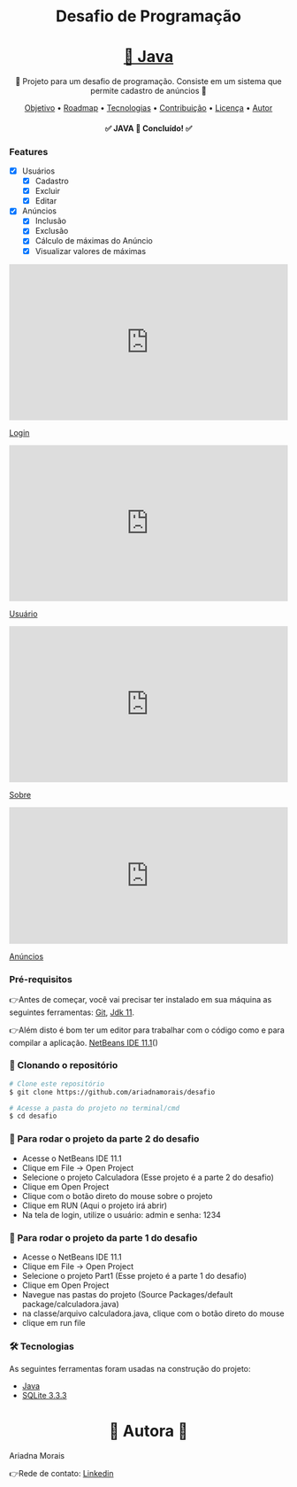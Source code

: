 <h1 align="center">Desafio de Programação</h1>
<h1 align="center">
    <a href="https://docs.oracle.com/en/java/javase/11/">🔗 Java</a>
</h1>
<p align="center">🚀 Projeto para um desafio de programação. Consiste em um sistema que permite cadastro de anúncios  🚀</p>
<p align="center">
 <a href="#objetivo">Objetivo</a> •
 <a href="#roadmap">Roadmap</a> • 
 <a href="#tecnologias">Tecnologias</a> • 
 <a href="#contribuicao">Contribuição</a> • 
 <a href="#licenc-a">Licença</a> • 
 <a href="#autor">Autor</a>
</p>

<h4 align="center"> 
	✅  JAVA 🚀 Concluído!  ✅
</h4>

### Features

- [x] Usuários
    -[x] Cadastro
    -[x] Excluir
    -[x] Editar
- [x] Anúncios
    - [x] Inclusão
    - [x] Exclusão
    - [x] Cálculo de máximas do Anúncio
    - [x] Visualizar valores de máximas

<div style="width:100%;height:0;padding-bottom:56%;position:relative;"><iframe src="https://giphy.com/embed/dAq7mpXtOczGCBAXlh" width="100%" height="100%" style="position:absolute" frameBorder="0" class="giphy-embed" allowFullScreen></iframe></div><p><a href="https://giphy.com/gifs/dAq7mpXtOczGCBAXlh">Login</a></p>
<div style="width:100%;height:0;padding-bottom:56%;position:relative;"><iframe src="https://giphy.com/embed/IeXg6rTXMvBy4RJAQh" width="100%" height="100%" style="position:absolute" frameBorder="0" class="giphy-embed" allowFullScreen></iframe></div><p><a href="https://giphy.com/gifs/IeXg6rTXMvBy4RJAQh">Usuário</a></p>
<div style="width:100%;height:0;padding-bottom:56%;position:relative;"><iframe src="https://giphy.com/embed/IeXg6rTXMvBy4RJAQh" width="100%" height="100%" style="position:absolute" frameBorder="0" class="giphy-embed" allowFullScreen></iframe></div><p><a href="https://giphy.com/gifs/IeXg6rTXMvBy4RJAQh">Sobre</a></p>
<div style="width:100%;height:0;padding-bottom:49%;position:relative;"><iframe src="https://giphy.com/embed/Vjgoj8iUljc3XBoyHt" width="100%" height="100%" style="position:absolute" frameBorder="0" class="giphy-embed" allowFullScreen></iframe></div><p><a href="https://giphy.com/gifs/Vjgoj8iUljc3XBoyHt">Anúncios</a></p>

### Pré-requisitos

👉Antes de começar, você vai precisar ter instalado em sua máquina as seguintes ferramentas:
[Git](https://git-scm.com), [Jdk 11](https://www.oracle.com/br/java/technologies/javase-jdk11-downloads.html).

👉Além disto é bom ter um editor para trabalhar com o código como e para compilar a aplicação.
[NetBeans IDE 11.1](https://netbeans.apache.org/download/nb111/nb111.html)()


### 🎲 Clonando o repositório

```bash
# Clone este repositório
$ git clone https://github.com/ariadnamorais/desafio

# Acesse a pasta do projeto no terminal/cmd
$ cd desafio

```
### 🎲 Para rodar o projeto da parte 2 do desafio
- Acesse o NetBeans IDE 11.1
- Clique em File -> Open Project
- Selecione o projeto Calculadora (Esse projeto é a parte 2 do desafio)
- Clique em Open Project
- Clique com o botão direto do mouse sobre o projeto
- Clique em RUN (Aqui o projeto irá abrir)
- Na tela de login, utilize o usuário: admin e senha: 1234

### 🎲 Para rodar o projeto da parte 1 do desafio
- Acesse o NetBeans IDE 11.1
- Clique em File -> Open Project
- Selecione o projeto Part1 (Esse projeto é a parte 1 do desafio)
- Clique em Open Project
- Navegue nas pastas do projeto (Source Packages/default package/calculadora.java)
- na classe/arquivo calculadora.java, clique com o botão direto do mouse
- clique em run file

### 🛠 Tecnologias

As seguintes ferramentas foram usadas na construção do projeto:

- [Java](https://java.com/)
- [SQLite 3.3.3](https://sqlitestudio.pl/)

<h1 align="center">🚀 Autora 🚀</h1>
Ariadna Morais

👉Rede de contato:
[Linkedin](https://www.linkedin.com/in/ariadna-patricio-morais/)

